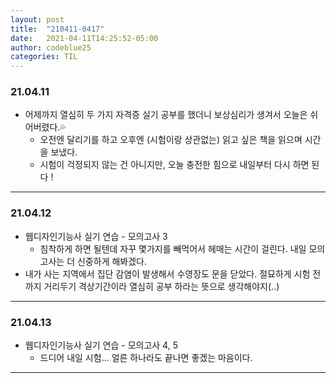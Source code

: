 ```yaml
---
layout: post
title:  "210411-0417"
date:   2021-04-11T14:25:52-05:00
author: codeblue25
categories: TIL
---
```


<h3>21.04.11</h3>

* 어제까지 열심히 두 가지 자격증 실기 공부를 했더니 보상심리가 생겨서 오늘은 쉬어버렸다.💦
  * 오전엔 달리기를 하고 오후엔 (시험이랑 상관없는) 읽고 싶은 책을 읽으며 시간을 보냈다.
  * 시험이 걱정되지 않는 건 아니지만, 오늘 충전한 힘으로 내일부터 다시 하면 된다 !

---

<h3>21.04.12</h3>

* 웹디자인기능사 실기 연습 - 모의고사 3
  * 침착하게 하면 될텐데 자꾸 몇가지를 빼먹어서 헤매는 시간이 걸린다. 내일 모의고사는 더 신중하게 해봐겠다.
* 내가 사는 지역에서 집단 감염이 발생해서 수영장도 문을 닫았다. 절묘하게 시험 전까지 거리두기 격상기간이라 열심히 공부 하라는 뜻으로 생각해야지(..)

---

<h3>21.04.13</h3>

* 웹디자인기능사 실기 연습 - 모의고사 4, 5
  * 드디어 내일 시험... 얼른 하나라도 끝나면 좋겠는 마음이다.

---
